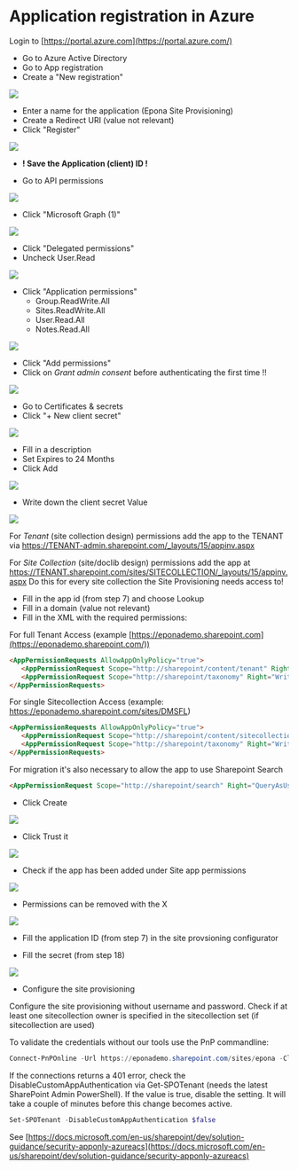 # Application registration in Azure

Login to [https://portal.azure.com](https://portal.azure.com/)

- Go to Azure Active Directory
- Go to App registration
- Create a "New registration"

![](./assets/image1.png)

- Enter a name for the application (Epona Site Provisioning)
- Create a Redirect URI (value not relevant)
- Click "Register"

![](./assets/image2.png)

- **! Save the Application (client) ID !**

- Go to API permissions

![](./assets/image3.png)

- Click "Microsoft Graph (1)"

![](./assets/image4.png)

- Click "Delegated permissions"
- Uncheck User.Read

![](./assets/image5.png)

- Click "Application permissions"
  - Group.ReadWrite.All
  - Sites.ReadWrite.All
  - User.Read.All
  - Notes.Read.All

![](./assets/AzureAD_2021-12-23-10-01-37.png)

- Click "Add permissions"
- Click on *Grant admin consent* before authenticating the first time !!

![](./assets/image16.png)

- Go to Certificates & secrets
- Click "+ New client secret"

![](./assets/image6.png)

- Fill in a description
- Set Expires to 24 Months
- Click Add

![](./assets/image7.png)

- Write down the client secret Value

![](./assets/AzureAD_2022-12-07-16-26-10.png)

For *Tenant* (site collection design) permissions add the app to the TENANT via <https://TENANT-admin.sharepoint.com/_layouts/15/appinv.aspx>

For *Site Collection* (site/doclib design) permissions add the app at <https://TENANT.sharepoint.com/sites/SITECOLLECTION/_layouts/15/appinv.aspx>
Do this for every site collection the Site Provisioning needs access to!

- Fill in the app id (from step 7) and choose Lookup
- Fill in a domain (value not relevant)
- Fill in the XML with the required permissions:

For full Tenant Access (example [https://eponademo.sharepoint.com](https://eponademo.sharepoint.com/))

~~~html
<AppPermissionRequests AllowAppOnlyPolicy="true">
   <AppPermissionRequest Scope="http://sharepoint/content/tenant" Right="FullControl" />
   <AppPermissionRequest Scope="http://sharepoint/taxonomy" Right="Write" />
</AppPermissionRequests>
~~~

For single Sitecollection Access (example: <https://eponademo.sharepoint.com/sites/DMSFL>)

~~~html
<AppPermissionRequests AllowAppOnlyPolicy="true">
   <AppPermissionRequest Scope="http://sharepoint/content/sitecollection" Right="FullControl" />
   <AppPermissionRequest Scope="http://sharepoint/taxonomy" Right="Write" />
</AppPermissionRequests>
~~~

For migration it's also necessary to allow the app to use Sharepoint Search

~~~html
<AppPermissionRequest Scope="http://sharepoint/search" Right="QueryAsUserIgnoreAppPrincipal" /> 
~~~

- Click Create

![](./assets/image9.png)

- Click Trust it

![](./assets/image10.png)

- Check if the app has been added under Site app permissions

![](./assets/image11.png)

- Permissions can be removed with the X

![](./assets/image12.png)

- Fill the application ID (from step 7) in the site provsioning configurator

- Fill the secret (from step 18)

![](./assets/image13.png)

- Configure the site provisioning

Configure the site provisioning without username and password. Check if at least one sitecollection owner is specified in the sitecollection set (if sitecollection are used)

To validate the credentials without our tools use the PnP commandline:

~~~powershell
Connect-PnPOnline -Url https://eponademo.sharepoint.com/sites/epona -ClientId [Your Client ID] -ClientSecret "[Your Client Secret]"
~~~

If the connections returns a 401 error, check the DisableCustomAppAuthentication via Get-SPOTenant  (needs the latest SharePoint Admin PowerShell). If the value is true, disable the setting. It will take a couple of minutes before this change becomes active.

~~~powershell
Set-SPOTenant -DisableCustomAppAuthentication $false
~~~

See [https://docs.microsoft.com/en-us/sharepoint/dev/solution-guidance/security-apponly-azureacs](https://docs.microsoft.com/en-us/sharepoint/dev/solution-guidance/security-apponly-azureacs)
